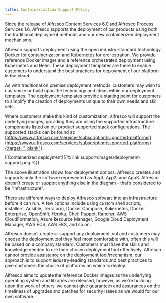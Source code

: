 ```yaml
---
title: Containerization Support Policy
---
```


Since the release of Alfresco Content Services 6.0 and Alfresco Process Services 1.6, Alfresco supports the deployment of our products using both the traditional deployment methods and our new containerized deployment mechanisms.

Alfresco supports deployment using the open industry-standard technology Docker for containerization and Kubernetes for orchestration. We provide reference Docker images and a reference orchestrated deployment using Kubernetes and Helm. These deployment templates are there to enable customers to understand the best practices for deployment of our platform in the cloud.

As with traditional on premise deployment methods, customers may wish to customize or build upon the technology and ideas within our deployment templates. The deployment templates provide a starting point for customers to simplify the creation of deployments unique to their own needs and skill sets.

Where customers make this kind of customization, Alfresco will support the underlying images, providing they are using the supported infrastructure components listed on our product supported stack configurations. The supported stacks can be found at:[https://www.alfresco.com/services/subscription/supported-platforms](https://www.alfresco.com/services/subscription/supported-platforms){:target="_blank"}.

![Containerized deployment]({% link support/images/deployment-support.png %})

The above illustration shows four deployment options. Alfresco creates and supports only the software represented as App1, App2, and App3. Alfresco doesn’t create or support anything else in the diagram - that’s considered to be “infrastructure”.

There are different ways to deploy Alfresco software into an infrastructure before it can run. A few options include using custom shell scripts, installers, Ansible, Terraform, Docker Compose, Kubernetes, Docker Enterprise, OpenShift, Heroku, Chef, Puppet, Rancher, AWS CloudFormation, Azure Resource Manager, Google Cloud Deployment Manager, AWS ECS, AWS EKS, and so on.

Alfresco doesn’t create or support any deployment tool and customers may choose the deployment tool they feel most comfortable with, often this will be based on a company standard. Customers must have the skills and knowledge needed to use their chosen deployment tool effectively. Alfresco cannot provide assistance on the deployment tool/mechanism, our approach is to support industry-leading standards and best practices to give customers the choice of platforms on which to deploy.

Alfresco aims to update the reference Docker images as the underlying operating system and libraries are released, however, as we're building upon the work of others, we cannot give guarantees and assurances on the timeliness of upgrades and patches for security issues as we would for our own software.
